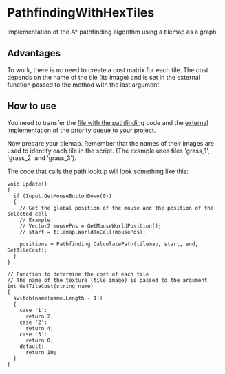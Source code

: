 # PathfindingWithHexTiles
Implementation of the A* pathfinding algorithm using a tilemap as a graph.

## Advantages
To work, there is no need to create a cost matrix for each tile. The cost depends on the name of the tile (its image) and is set in the external function passed to the method with the last argument.

## How to use
You need to transfer the [file with the pathfinding](https://github.com/MatveyMelnikov/PathfindingWithHexTiles/blob/master/Assets/Sources/Pathfinding.cs) code and the [external implementation](https://github.com/MatveyMelnikov/PathfindingWithHexTiles/blob/master/Assets/Sources/External/PriorityQueue.cs) of the priority queue to your project.

Now prepare your tilemap. Remember that the names of their images are used to identify each tile in the script. (The example uses tiles 'grass_1', 'grass_2' and 'grass_3').

The code that calls the path lookup will look something like this:
```
void Update()
{
  if (Input.GetMouseButtonDown(0))
  {
    // Get the global position of the mouse and the position of the selected cell
    // Example:
    // Vector2 mousePos = GetMouseWorldPosition();
    // start = tilemap.WorldToCell(mousePos);

    positions = Pathfinding.CalculatePath(tilemap, start, end, GetTileCost);
  }
}

// Function to determine the cost of each tile
// The name of the texture (tile image) is passed to the argument
int GetTileCost(string name)
{
  switch(name[name.Length - 1])
  {
    case '1':
      return 2;
    case '2':
      return 4;
    case '3':
      return 0;
    default:
      return 10;
  }
}
```
